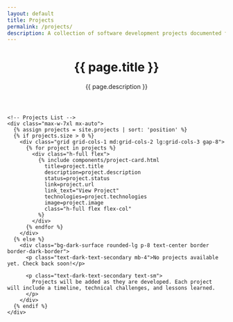 ```yaml
---
layout: default
title: Projects
permalink: /projects/
description: A collection of software development projects documented from start to finish.
---
```


<div class="projects-page">
  <div class="container mx-auto px-4 py-12">
    <!-- Page Header -->
    <header class="max-w-3xl mb-12">
      <h1 class="text-4xl font-bold text-dark-primary mb-4">{{ page.title }}</h1>
      <p class="text-xl text-dark-text-secondary">{{ page.description }}</p>
    </header>
    
    <!-- Projects List -->
    <div class="max-w-7xl mx-auto">
      {% assign projects = site.projects | sort: 'position' %}
      {% if projects.size > 0 %}
        <div class="grid grid-cols-1 md:grid-cols-2 lg:grid-cols-3 gap-8">
          {% for project in projects %}
            <div class="h-full flex">
              {% include components/project-card.html 
                title=project.title 
                description=project.description 
                status=project.status 
                link=project.url 
                link_text="View Project"
                technologies=project.technologies
                image=project.image
                class="h-full flex flex-col"
              %}
            </div>
          {% endfor %}
        </div>
      {% else %}
        <div class="bg-dark-surface rounded-lg p-8 text-center border border-dark-border">
          <p class="text-dark-text-secondary mb-4">No projects available yet. Check back soon!</p>
          
          <p class="text-dark-text-secondary text-sm">
            Projects will be added as they are developed. Each project will include a timeline, technical challenges, and lessons learned.
          </p>
        </div>
      {% endif %}
    </div>
  </div>
</div> 